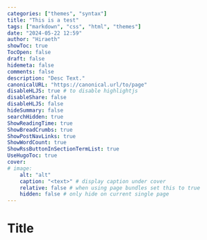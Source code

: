 ```yaml
---
categories: ["themes", "syntax"]
title: "This is a test"
tags: ["markdown", "css", "html", "themes"]
date: "2024-05-22 12:59"
author: "Hiraeth"
showToc: true
TocOpen: false
draft: false
hidemeta: false
comments: false
description: "Desc Text."
canonicalURL: "https://canonical.url/to/page"
disableHLJS: true # to disable highlightjs
disableShare: false
disableHLJS: false
hideSummary: false
searchHidden: true
ShowReadingTime: true
ShowBreadCrumbs: true
ShowPostNavLinks: true
ShowWordCount: true
ShowRssButtonInSectionTermList: true
UseHugoToc: true
cover:
# image: 
    alt: "alt"
    caption: "<text>" # display caption under cover
    relative: false # when using page bundles set this to true
    hidden: false # only hide on current single page
---
```

# Title
